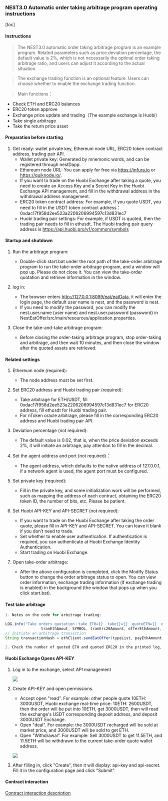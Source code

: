 ### NEST3.0 Automatic order taking arbitrage program operating instructions

[toc]

#### Instructions
>The NEST3.0 automatic order taking arbitrage program is an example program. Related parameters such as price deviation percentage, the default value is 2%, which is not necessarily the optimal order taking arbitrage ratio, and users can adjust it according to the actual situation.

>The exchange trading function is an optional feature. Users can choose whether to enable the exchange trading function.

>Main functions：
   * Check ETH and ERC20 balances
   * ERC20 token approve
   * Exchange price update and trading（The example exchange is Huobi）
   * Take single arbitrage
   * Take the return price asset

#### Preparation before starting

1. Get ready: wallet private key, Ethereum node URL, ERC20 token contract address, trading pair API.
   * Wallet private key: Generated by mnemonic words, and can be registered through nestDapp.
   * Ethereum node URL: You can apply for free via https://infura.io or https://quiknode.io/.
   * If you want to trade on the Huobi Exchange after taking a quote, you need to create an Access Key and a Secret Key in the Huobi Exchange API management, and fill in the withdrawal address in the withdrawal address management.
   * ERC20 token contract address: For example, if you quote USDT, you need to fill in the USDT token contract address： 0xdac17f958d2ee523a2206206994597c13d831ec7
   * Huobi trading pair settings: For example, if USDT is quoted, then the trading pair needs to fill in ethusdt. The Huobi trading pair query address is https://api.huobi.pro/v1/common/symbols


#### Startup and shutdown

1. Run the arbitrage program:
   * Double-click start.bat under the root path of the take-order arbitrage program to run the take-order arbitrage program, and a window will pop up. Please do not close it. You can view the take-order quotation and retrieve information in the window.

2. log in:
   * The browser enters http://127.0.0.1:8099/eat/eatData, it will enter the login page, the default user name is nest, and the password is nest.
   * If you need to modify the password, you can modify the nest.user.name (user name) and nest.user.password (password) in NestEatOffer/src/main/resources/application.properties.

3. Close the take-and-take arbitrage program:
   * Before closing the order-taking arbitrage program, stop order-taking and arbitrage, and then wait 10 minutes, and then close the window after the quoted assets are retrieved.

#### Related settings

1. Ethereum node (required):
   * The node address must be set first.

2. Set ERC20 address and Huobi trading pair (required):
   * Take arbitrage for ETH/USDT, fill 0xdac17f958d2ee523a2206206994597c13d831ec7 for ERC20 address, fill ethusdt for Huobi trading pair.
   * For nToken oracle arbitrage, please fill in the corresponding ERC20 address and Huobi trading pair API.

3. Deviation percentage (not required):
   * The default value is 0.02, that is, when the price deviation exceeds 2%, it will initiate an arbitrage, pay attention to fill in the decimal.

4. Set the agent address and port (not required)：
   * The agent address, which defaults to the native address of 127.0.0.1, if a network agent is used, the agent port must be configured.

5. Set private key (required):
   * Fill in the private key, and some initialization work will be performed, such as mapping the address of each contract, obtaining the ERC20 token ID, the number of bits, etc. Please be patient.

6. Set Huobi API-KEY and API-SECRET (not required):
   * If you want to trade on the Huobi Exchange after taking the order quote, please fill in API-KEY and API-SECRET. You can leave it blank if you don’t need to trade.
   * Set whether to enable user authentication. If authentication is required, you can authenticate at Huobi Exchange Identity Authentication.
   * Start trading on Huobi Exchange.

7. Open take-order arbitrage:
   * After the above configuration is completed, click the Modify Status button to change the order arbitrage status to open. You can view order information, exchange trading information (if exchange trading is enabled) in the background (the window that pops up when you click start.bat).

#### Test take arbitrage

```java
1. Notes on the code for arbitrage trading:

LOG.info("Take orders quotation：take ETH={}  take{}={}  quoteETH={}  quote{}={}  payEthAmount={}",
                tranEthAmout, SYMBOL, tranErc20Amount, offerEthAmount, SYMBOL, offerErc20Amount, payEthAmount);
// Initiate an arbitrage transaction
String transactionHash = ethClient.sendEatOffer(typeList, payEthAmount, method, gasPrice);

2. Check the number of quoted ETH and quoted ERC20 in the printed log, and check the data.
```

#### Huobi Exchange Opens API-KEY

1. Log in to the exchange, select API management

   ![](./picture/API-KEY-1.png)

2. Create API-KEY and open permissions.

   * Accept open "read". For example: other people quote 10ETH: 3000USDT, Huobi exchange real-time price: 10ETH: 2600USDT, then the order will be put into 10ETH, get 3000USDT, then will read the exchange's USDT corresponding deposit address, and deposit 3000USDT Exchange.
   * Open "deal". For example: the 3000USDT recharged will be sold at market price, and 3000USDT will be sold to get ETH.
   * Open "Withdrawal". For example: Sell 3000USDT to get 11.5ETH, and 11.5ETH will be withdrawn to the current take-order quote wallet address.

   ![](./picture/API-KEY-2.png)

3. After filling in, click "Create", then it will display: api-key and api-secret. Fill it in the configuration page and click "Submit".


#### Contract interaction

[Contract interaction description](./NestEatOffer/README.md)

